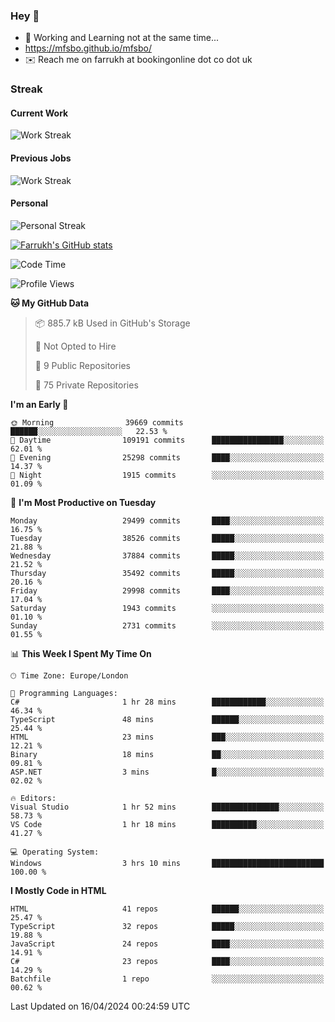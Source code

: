 ### Hey 👋

- 🏃 Working and Learning not at the same time...
- https://mfsbo.github.io/mfsbo/
- ✉️ Reach me on farrukh at bookingonline dot co dot uk

### Streak
#### Current Work
![Work Streak](https://streak-stats.demolab.com/?user=mfsbo)
#### Previous Jobs
![Work Streak](https://streak-stats.demolab.com/?user=farrukhcw)
#### Personal
![Personal Streak](https://streak-stats.demolab.com/?user=farrukhsubhani)

[![Farrukh's GitHub stats](https://github-readme-stats.vercel.app/api?username=mfsbo&hide=stars&count_private=true)](https://github.com/mfsbo/)

<!--START_SECTION:waka-->
![Code Time](http://img.shields.io/badge/Code%20Time-613%20hrs%2020%20mins-blue)

![Profile Views](http://img.shields.io/badge/Profile%20Views-7-blue)

**🐱 My GitHub Data** 

> 📦 885.7 kB Used in GitHub's Storage 
 > 
> 🚫 Not Opted to Hire
 > 
> 📜 9 Public Repositories 
 > 
> 🔑 75 Private Repositories 
 > 
**I'm an Early 🐤** 

```text
🌞 Morning                39669 commits       ██████░░░░░░░░░░░░░░░░░░░   22.53 % 
🌆 Daytime                109191 commits      ████████████████░░░░░░░░░   62.01 % 
🌃 Evening                25298 commits       ████░░░░░░░░░░░░░░░░░░░░░   14.37 % 
🌙 Night                  1915 commits        ░░░░░░░░░░░░░░░░░░░░░░░░░   01.09 % 
```
📅 **I'm Most Productive on Tuesday** 

```text
Monday                   29499 commits       ████░░░░░░░░░░░░░░░░░░░░░   16.75 % 
Tuesday                  38526 commits       █████░░░░░░░░░░░░░░░░░░░░   21.88 % 
Wednesday                37884 commits       █████░░░░░░░░░░░░░░░░░░░░   21.52 % 
Thursday                 35492 commits       █████░░░░░░░░░░░░░░░░░░░░   20.16 % 
Friday                   29998 commits       ████░░░░░░░░░░░░░░░░░░░░░   17.04 % 
Saturday                 1943 commits        ░░░░░░░░░░░░░░░░░░░░░░░░░   01.10 % 
Sunday                   2731 commits        ░░░░░░░░░░░░░░░░░░░░░░░░░   01.55 % 
```


📊 **This Week I Spent My Time On** 

```text
🕑︎ Time Zone: Europe/London

💬 Programming Languages: 
C#                       1 hr 28 mins        ████████████░░░░░░░░░░░░░   46.34 % 
TypeScript               48 mins             ██████░░░░░░░░░░░░░░░░░░░   25.44 % 
HTML                     23 mins             ███░░░░░░░░░░░░░░░░░░░░░░   12.21 % 
Binary                   18 mins             ██░░░░░░░░░░░░░░░░░░░░░░░   09.81 % 
ASP.NET                  3 mins              █░░░░░░░░░░░░░░░░░░░░░░░░   02.02 % 

🔥 Editors: 
Visual Studio            1 hr 52 mins        ███████████████░░░░░░░░░░   58.73 % 
VS Code                  1 hr 18 mins        ██████████░░░░░░░░░░░░░░░   41.27 % 

💻 Operating System: 
Windows                  3 hrs 10 mins       █████████████████████████   100.00 % 
```

**I Mostly Code in HTML** 

```text
HTML                     41 repos            ██████░░░░░░░░░░░░░░░░░░░   25.47 % 
TypeScript               32 repos            █████░░░░░░░░░░░░░░░░░░░░   19.88 % 
JavaScript               24 repos            ████░░░░░░░░░░░░░░░░░░░░░   14.91 % 
C#                       23 repos            ████░░░░░░░░░░░░░░░░░░░░░   14.29 % 
Batchfile                1 repo              ░░░░░░░░░░░░░░░░░░░░░░░░░   00.62 % 
```




 Last Updated on 16/04/2024 00:24:59 UTC
<!--END_SECTION:waka-->
<!--
**mfsbo/mfsbo** is a ✨ _special_ ✨ repository because its `README.md` (this file) appears on your GitHub profile.

Here are some ideas to get you started:

- 🔭 I’m currently working on ...
- 🌱 I’m currently learning ...
- 👯 I’m looking to collaborate on ...
- 🤔 I’m looking for help with ...
- 💬 Ask me about ...
- 📫 How to reach me: ...
- 😄 Pronouns: ...
- ⚡ Fun fact: ...
-->
